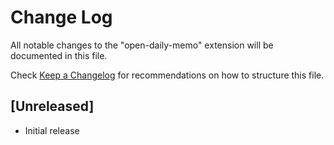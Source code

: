 # Change Log
All notable changes to the "open-daily-memo" extension will be documented in this file.

Check [Keep a Changelog](http://keepachangelog.com/) for recommendations on how to structure this file.

## [Unreleased]
- Initial release